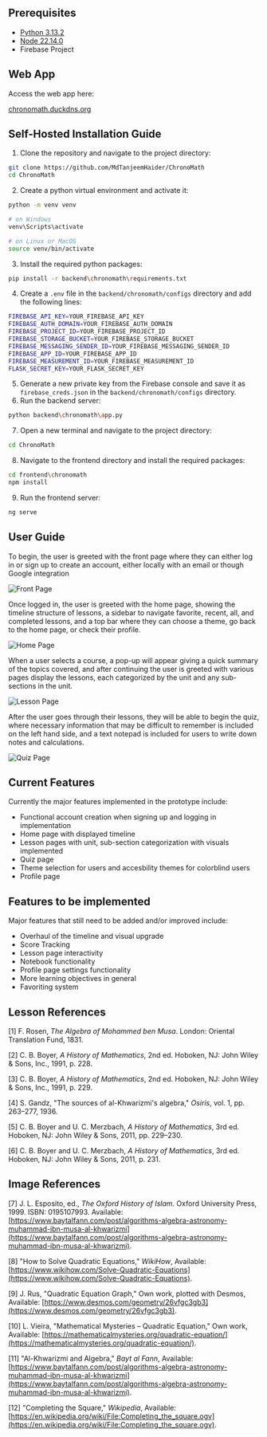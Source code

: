 ## Prerequisites

- [Python 3.13.2]([https://www.python.org/downloads/release/python-3132/])
- [Node 22.14.0]([https://nodejs.org/en/download/])
- Firebase Project

## Web App

Access the web app here:

[chronomath.duckdns.org](chronomath.duckdns.org)

## Self-Hosted Installation Guide

1. Clone the repository and navigate to the project directory:

```bash
git clone https://github.com/MdTanjeemHaider/ChronoMath
cd ChronoMath
```

2. Create a python virtual environment and activate it:

```bash
python -m venv venv

# on Windows
venv\Scripts\activate 

# on Linux or MacOS
source venv/bin/activate 
```

3. Install the required python packages:

```bash
pip install -r backend\chronomath\requirements.txt
```

4. Create a `.env` file in the `backend/chronomath/configs` directory and add the following lines:

```bash
FIREBASE_API_KEY=YOUR_FIREBASE_API_KEY
FIREBASE_AUTH_DOMAIN=YOUR_FIREBASE_AUTH_DOMAIN
FIREBASE_PROJECT_ID=YOUR_FIREBASE_PROJECT_ID
FIREBASE_STORAGE_BUCKET=YOUR_FIREBASE_STORAGE_BUCKET
FIREBASE_MESSAGING_SENDER_ID=YOUR_FIREBASE_MESSAGING_SENDER_ID
FIREBASE_APP_ID=YOUR_FIREBASE_APP_ID
FIREBASE_MEASUREMENT_ID=YOUR_FIREBASE_MEASUREMENT_ID
FLASK_SECRET_KEY=YOUR_FLASK_SECRET_KEY
```

5. Generate a new private key from the Firebase console and save it as `firebase_creds.json` in the `backend/chronomath/configs` directory.
6. Run the backend server:

```bash
python backend\chronomath\app.py
```

7. Open a new terminal and navigate to the project directory:

```bash
cd ChronoMath
```

8. Navigate to the frontend directory and install the required packages:

```bash
cd frontend\chronomath
npm install
```

9. Run the frontend server:

```bash
ng serve
```

## User Guide

To begin, the user is greeted with the front page where they can either log in or sign up to create an account, either locally with an email or though Google integration

![Front Page](images/front_page.png)

Once logged in, the user is greeted with the home page, showing the timeline structure of lessons, a sidebar to navigate favorite, recent, all, and completed lessons, and a top bar where they can choose a theme, go back to the home page, or check their profile.

![Home Page](images/home_page.png)

When a user selects a course, a pop-up will appear giving a quick summary of the topics covered, and after continuing the user is greeted with various pages display the lessons, each categorized by the unit and any sub-sections in the unit.

![Lesson Page](images/lesson_page.png)

After the user goes through their lessons, they will be able to begin the quiz, where necessary information that may be difficult to remember is included on the left hand side, and a text notepad is included for users to write down notes and calculations.

![Quiz Page](images/quiz_page.png)

## Current Features

Currently the major features implemented in the prototype include:

- Functional account creation when signing up and logging in implementation
- Home page with displayed timeline
- Lesson pages with unit, sub-section categorization with visuals implemented
- Quiz page
- Theme selection for users and accesbility themes for colorblind users
- Profile page

## Features to be implemented

Major features that still need to be added and/or improved include:

- Overhaul of the timeline and visual upgrade
- Score Tracking
- Lesson page interactivity
- Notebook functionality
- Profile page settings functionality
- More learning objectives in general
- Favoriting system

## Lesson References

[1] F. Rosen, *The Algebra of Mohammed ben Musa*. London: Oriental Translation Fund, 1831.  

[2] C. B. Boyer, *A History of Mathematics*, 2nd ed. Hoboken, NJ: John Wiley & Sons, Inc., 1991, p. 228.  

[3] C. B. Boyer, *A History of Mathematics*, 2nd ed. Hoboken, NJ: John Wiley & Sons, Inc., 1991, p. 229.  

[4] S. Gandz, "The sources of al-Khwarizmi's algebra," *Osiris*, vol. 1, pp. 263–277, 1936.  

[5] C. B. Boyer and U. C. Merzbach, *A History of Mathematics*, 3rd ed. Hoboken, NJ: John Wiley & Sons, 2011, pp. 229–230.  

[6] C. B. Boyer and U. C. Merzbach, *A History of Mathematics*, 3rd ed. Hoboken, NJ: John Wiley & Sons, 2011, p. 231.  

## Image References

[7] J. L. Esposito, ed., *The Oxford History of Islam*. Oxford University Press, 1999. ISBN: 0195107993. Available: [https://www.baytalfann.com/post/algorithms-algebra-astronomy-muhammad-ibn-musa-al-khwarizmi](https://www.baytalfann.com/post/algorithms-algebra-astronomy-muhammad-ibn-musa-al-khwarizmi).  

[8] "How to Solve Quadratic Equations," *WikiHow*, Available: [https://www.wikihow.com/Solve-Quadratic-Equations](https://www.wikihow.com/Solve-Quadratic-Equations).  

[9] J. Rus, "Quadratic Equation Graph," Own work, plotted with Desmos, Available: [https://www.desmos.com/geometry/26vfgc3gb3](https://www.desmos.com/geometry/26vfgc3gb3).  

[10] L. Vieira, "Mathematical Mysteries – Quadratic Equation," Own work, Available: [https://mathematicalmysteries.org/quadratic-equation/](https://mathematicalmysteries.org/quadratic-equation/).  

[11] "Al-Khwarizmi and Algebra," *Bayt al Fann*, Available: [https://www.baytalfann.com/post/algorithms-algebra-astronomy-muhammad-ibn-musa-al-khwarizmi](https://www.baytalfann.com/post/algorithms-algebra-astronomy-muhammad-ibn-musa-al-khwarizmi).  

[12] "Completing the Square," *Wikipedia*, Available: [https://en.wikipedia.org/wiki/File:Completing_the_square.ogv](https://en.wikipedia.org/wiki/File:Completing_the_square.ogv).